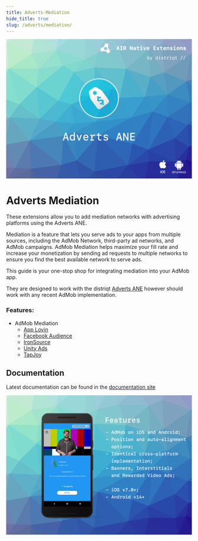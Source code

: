 ```yaml
---
title: Adverts-Mediation
hide_title: true
slug: /adverts/mediation/
---
```


![](images/hero.png)



# Adverts Mediation

These extensions allow you to add mediation networks with advertising platforms using the Adverts ANE.

Mediation is a feature that lets you serve ads to your apps from multiple sources, including the AdMob Network, third-party ad networks, and AdMob campaigns. AdMob Mediation helps maximize your fill rate and increase your monetization by sending ad requests to multiple networks to ensure you find the best available network to serve ads.

This guide is your one-stop shop for integrating mediation into your AdMob app.

They are designed to work with the distriqt [Adverts ANE](https://airnativeextensions.com/extension/com.distriqt.Adverts)
however should work with any recent AdMob implementation.



### Features:


- AdMob Mediation
    - [App Lovin](applovin)
    - [Facebook Audience](facebookaudience)
    - [IronSource](ironsource)
    - [Unity Ads](unityads)
    - [TapJoy](tapjoy)



## Documentation

Latest documentation can be found in the [documentation site](https://docs.airnativeextensions.com/docs/adverts/mediation/)


![](images/promo.png)


